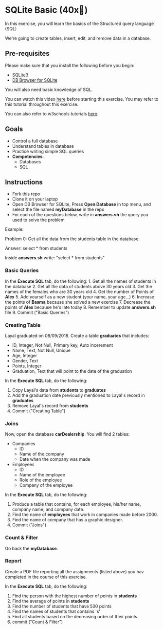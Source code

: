 # SQLite Basic (40x🔑)

In this exercise, you will learn the basics of the Structured query language \(SQL\)

We're going to create tables, insert, edit, and remove data in a database.

## Pre-requisites

Please make sure that you install the following before you begin:

* [SQLite3](https://www.sqlite.org/download.html)
* [DB Browser for SQLite](https://sqlitebrowser.org/)

You will also need basic knowledge of SQL.

You can watch this video [here](https://www.freecodecamp.org/news/quincylarson/sql-and-databases-full-course--FLkLcFzA) before starting this exercise. You may refer to this tutorial throughout this exercise.

You can also refer to w3schools tutorials [here](https://www.w3schools.com/sql/default.asp).

## Goals

* Control a full database
* Understand tables in database
* Practice writing simple SQL queries
* **Competencies**:
  * Databases
  * SQL

## Instructions

* Fork this repo
* Clone it on your laptop
* Open DB Browser for SQLite, Press **Open Database** in top menu, and select the file named **myDatabase** in the repo
* For each of the questions below, write in **answers.sh** the query you used to solve the problem

Example:

Problem 0: Get all the data from the students table in the database.

Answer: select \* from students

Inside **answers.sh** write: "select \* from students"

### Basic Queries

In the **Execute SQL** tab, do the following: 1. Get all the names of students in the database 2. Get all the data of students above 30 years old 3. Get the names of the females who are 30 years old 4. Get the number of Points of **Alex** 5. Add yourself as a new student \(your name, your age...\) 6. Increase the points of **Basma** because she solved a new exercise 7. Decrease the points of **Alex** because he's late today 8. Remember to update **answers.sh** file 9. Commit \("Basic Queries"\)

### Creating Table

Layal graduated on 08/09/2018. Create a table **graduates** that includes:

* ID, Integer, Not Null, Primary key, Auto incerement
* Name, Text, Not Null, Unique
* Age, Integer
* Gender, Text
* Points, Integer
* Graduation, Text that will point to the date of the graduation

In the **Execute SQL** tab, do the following:

1. Copy Layal's data from **students** to **graduates**
2. Add the graduation date previously mentioned to Layal's record in **graduates**
3. Remove Layal's record from **students**
4. Commit \("Creating Table"\)

### Joins

Now, open the database **carDealership**. You will find 2 tables:

* Companies
  * ID
  * Name of the company
  * Date when the company was made
* Employees
  * ID
  * Name of the employee
  * Role of the employee
  * Company of the employee

In the **Execute SQL** tab, do the following:

1. Produce a table that contains, for each employee, his/her name, company name, and company date.
2. Find the name of **employees** that work in companies made before 2000.
3. Find the name of company that has a graphic designer.
4. Commit \("Joins"\)

### Count & Filter

Go back the **myDatabase**.

### Report

Create a PDF file reporting all the assignments (listed above) you hav completed in the course of this exercise. 

In the **Execute SQL** tab, do the following:

1. Find the person with the highest number of points in **students**
2. Find the average of points in **students**
3. Find the number of students that have 500 points
4. Find the names of students that contains 's'
5. Find all students based on the decreasing order of their points
6. commit \("Count & Filter"\)
